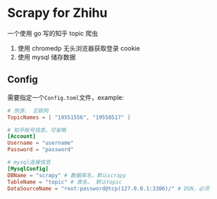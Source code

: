 # Scrapy for Zhihu

一个使用 go 写的知乎 topic 爬虫

1. 使用 chromedp 无头浏览器获取登录 cookie
2. 使用 mysql 储存数据

## Config

需要指定一个`Config.toml`文件，example:

```toml
# 旅游， 互联网
TopicNames = [ "19551556", "19550517" ]

# 知乎帐号信息，可省略
[Account]
Username = "username"
Password = "password"

# mysql连接信息
[MysqlConfig]
DBName = "scrapy" # 数据库名，默认scrapy
TableName = "topic" # 表名， 默认topic
DataSourceName = "root:password@tcp(127.0.0.1:3306)/" # DSN，必须
```
